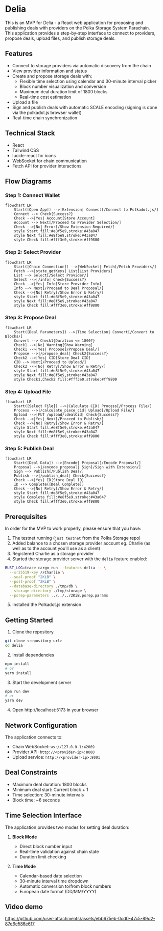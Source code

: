 # Delia

This is an MVP for Delia - a React web application for proposing and publishing deals with providers on the Polka Storage System Parachain. This application provides a step-by-step interface to connect to providers, propose deals, upload files, and publish storage deals.

## Features

- Connect to storage providers via automatic discovery from the chain
- View provider information and status
- Create and propose storage deals with:
  - Flexible time selection using calendar and 30-minute interval picker
  - Block number visualization and conversion
  - Maximum deal duration limit of 1800 blocks
  - Real-time cost estimation
- Upload a file
- Sign and publish deals with automatic SCALE encoding (signing is done via the polkadot.js browser wallet)
- Real-time chain synchronization

## Technical Stack

- React
- Tailwind CSS
- lucide-react for icons
- WebSocket for chain communication
- Fetch API for provider interactions

## Flow Diagrams

### Step 1: Connect Wallet
```mermaid
flowchart LR
    Start([Open App]) -->|Extension| Connect[/Connect to Polkadot.js/]
    Connect --> Check{Success?}
    Check -->|Yes| Account[Store Account]
    Account --> Next[/Proceed to Provider Selection/]
    Check -->|No| Error[/Show Extension Required/]
    style Start fill:#e8f5e9,stroke:#43a047
    style Next fill:#e8f5e9,stroke:#43a047
    style Check fill:#fff3e0,stroke:#ff9800
```

### Step 2: Select Provider
```mermaid
flowchart LR
    Start([Chain Connection]) -->|WebSocket| Fetch[/Fetch Providers/]
    Fetch -->|state_getKeys| List[List Providers]
    List --> Select[/Select Provider/]
    Select -->|/info| Check{Success?}
    Check -->|Yes| Info[Store Provider Info]
    Info --> Next[/Proceed to Deal Proposal/]
    Check -->|No| Retry[/Show Error & Retry/]
    style Start fill:#e8f5e9,stroke:#43a047
    style Next fill:#e8f5e9,stroke:#43a047
    style Check fill:#fff3e0,stroke:#ff9800
```

### Step 3: Propose Deal
```mermaid
flowchart LR
    Start([Deal Parameters]) -->|Time Selection| Convert[/Convert to Blocks/]
    Convert --> Check1{Duration <= 1800?}
    Check1 -->|No| Warning[Show Warning]
    Check1 -->|Yes| Propose[/Propose Deal/]
    Propose -->|/propose_deal| Check2{Success?}
    Check2 -->|Yes| CID[Store Deal CID]
    CID --> Next[/Proceed to Upload/]
    Check2 -->|No| Retry[/Show Error & Retry/]
    style Start fill:#e8f5e9,stroke:#43a047
    style Next fill:#e8f5e9,stroke:#43a047
    style Check1,Check2 fill:#fff3e0,stroke:#ff9800
```

### Step 4: Upload File
```mermaid
flowchart LR
    Start([Select File]) -->|Calculate CID| Process[/Process File/]
    Process -->|/calculate_piece_cid| Upload[/Upload File/]
    Upload -->|PUT /upload/:dealCid| Check{Success?}
    Check -->|Yes| Next[/Proceed to Publish/]
    Check -->|No| Retry[/Show Error & Retry/]
    style Start fill:#e8f5e9,stroke:#43a047
    style Next fill:#e8f5e9,stroke:#43a047
    style Check fill:#fff3e0,stroke:#ff9800
```

### Step 5: Publish Deal
```mermaid
flowchart LR
    Start([Deal Data]) -->|Encode| Proposal[/Encode Proposal/]
    Proposal -->|/encode_proposal| Sign[/Sign with Extension/]
    Sign --> Publish[/Publish Deal/]
    Publish -->|/publish_deal| Check{Success?}
    Check -->|Yes| ID[Store Deal ID]
    ID --> Complete([Deal Complete])
    Check -->|No| Retry[/Show Error & Retry/]
    style Start fill:#e8f5e9,stroke:#43a047
    style Complete fill:#e8f5e9,stroke:#43a047
    style Check fill:#fff3e0,stroke:#ff9800
```

## Prerequisites

In order for the MVP to work properly, please ensure that you have:

1. The testnet running (`just testnet` from the Polka Storage repo)
2. Added balance to a chosen storage provider account eg. Charlie (as well as to the account you'll use as a client)
3. Registered Charlie as a storage provider
4. Started the storage provider server with the `delia` feature enabled:
```bash
RUST_LOG=trace cargo run --features delia -- \
  --sr25519-key //Charlie \
  --seal-proof "2KiB" \
  --post-proof "2KiB" \
  --database-directory ./tmp/db \
  --storage-directory ./tmp/storage \
  --porep-parameters ../../../2KiB.porep.params
```
5. Installed the Polkadot.js extension

## Getting Started

1. Clone the repository
```bash
git clone <repository-url>
cd delia
```

2. Install dependencies
```bash
npm install
# or
yarn install
```

3. Start the development server
```bash
npm run dev
# or
yarn dev
```

4. Open http://localhost:5173 in your browser

## Network Configuration

The application connects to:
- Chain WebSocket: `ws://127.0.0.1:42069`
- Provider API: `http://<provider-ip>:8000`
- Upload service: `http://<provider-ip>:8001`

## Deal Constraints

- Maximum deal duration: 1800 blocks
- Minimum deal start: Current block + 1
- Time selection: 30-minute intervals
- Block time: ~6 seconds

## Time Selection Interface

The application provides two modes for setting deal duration:
1. **Block Mode**
   - Direct block number input
   - Real-time validation against chain state
   - Duration limit checking

2. **Time Mode**
   - Calendar-based date selection
   - 30-minute interval time dropdown
   - Automatic conversion to/from block numbers
   - European date format (DD/MM/YYYY)

## Video demo

https://github.com/user-attachments/assets/ebb675eb-0cd0-47c5-89d2-87e6e586e6f7
